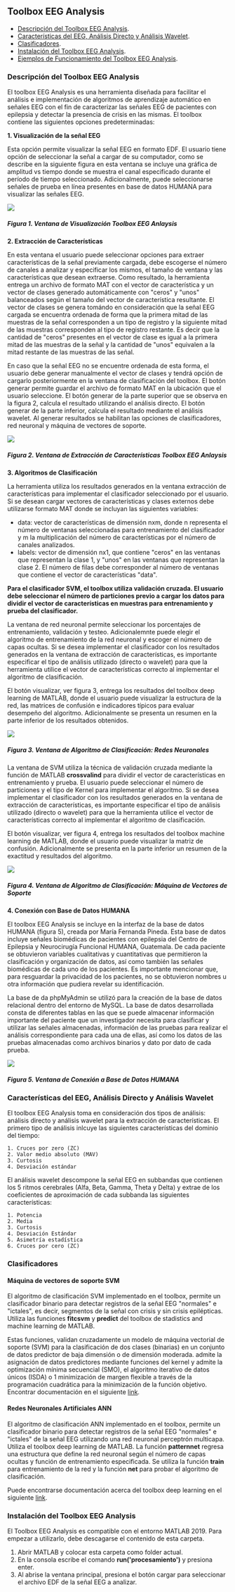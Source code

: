 ## Toolbox EEG Analysis
- [Descripción del Toolbox EEG Analysis](#descripcion-del-toolbox-eeg-analysis).
- [Características del EEG, Análisis Directo y Análisis Wavelet](#caracteristicas-del-eeg-analisis-directo-y-analisis-wavelet).
- [Clasificadores](#clasificadores).
- [Instalación del Toolbox EEG Analysis](#instalacion-del-toolbox-eeg-analysis).
- [Ejemplos de Funcionamiento del Toolbox EEG Analysis](#ejemplos-de-funcionamiento-del-toolbox-eeg-analysis).

### Descripción del Toolbox EEG Analysis
El toolbox EEG Analysis es una herramienta diseñada para facilitar el análisis e implementación de algoritmos de aprendizaje automático en señales EEG con el fin de caracterizar las señales EEG de pacientes con epilepsia y detectar la presencia de crisis en las mismas. El toolbox contiene las siguientes opciones predeterminadas:

**1. Visualización de la señal EEG**

Esta opción permite visualizar la señal EEG en formato EDF. El usuario tiene opción de seleccionar la señal a cargar de su computador, como se describe en la siguiente figura en esta ventana se incluye una gráfica de amplitud vs tiempo donde se muestra el canal especificado durante el período de tiempo seleccionado. Adicionalmente, puede seleccionarse señales de prueba en línea presentes en base de datos HUMANA para visualizar las señales EEG. 

![](https://github.com/larivera-UVG/Datos-Epilepsia/blob/master/An%C3%A1lisis%20de%20Datos/Toolbox%20EEG%20Analysis/Im%C3%A1genes/ventana1.JPG) 
##### Figura 1. Ventana de Visualización Toolbox EEG Anlaysis

**2. Extracción de Características**

En esta ventana el usuario puede seleccionar opciones para extraer características de la señal previamente cargada, debe escogerse el número de canales a analizar y especificar los mismos, el tamaño de ventana y las características que desean extraerse. Como resultado, la herramienta entrega un archivo de formato MAT con el vector de característica y un vector de clases generado automáticamente con "ceros" y "unos" balanceados según el tamaño del vector de característica resultante. El vector de clases se genera tomándo en consideración que la señal EEG cargada se encuentra ordenada de forma que la primera mitad de las muestras de la señal corresponden a un tipo de registro y la siguiente mitad de las muestras corresponden al tipo de registro restante. Es decir que la cantidad de "ceros" presentes en el vector de clase es igual a la primera mitad de las muestras de la señal y la cantidad de "unos" equivalen a la mitad restante de las muestras de las señal.

En caso que la señal EEG no se encuentre ordenada de esta forma, el usuario debe generar manualmente el vector de clases y tendrá opción de cargarlo posteriormente en la ventana de clasificación del toolbox. El botón generar permite guardar el archivo de formato MAT en la ubicación que el usuario seleccione. El botón generar de la parte superior que se observa en la figura 2, calcula el resultado utilizando el análisis directo. El botón generar de la parte inferior, calcula el resultado mediante el análisis wavelet. Al generar resultados se habilitan las opciones de clasificadores, red neuronal y máquina de vectores de soporte.

![](https://github.com/larivera-UVG/Datos-Epilepsia/blob/master/An%C3%A1lisis%20de%20Datos/Toolbox%20EEG%20Analysis/Im%C3%A1genes/ventana2.JPG) 
##### Figura 2. Ventana de Extracción de Características Toolbox EEG Anlaysis

**3. Algoritmos de Clasificación**

La herramienta utiliza los resultados generados en la ventana extracción de características para implementar el clasificador seleccionado por el usuario. Si se desean cargar vectores de características y clases externos debe utilizarse formato MAT donde se incluyan las siguientes variables:

- data: vector de características de dimensión nxm, donde n representa el número de ventanas seleccionadas para entrenamiento del clasificador y m la multiplicación del número de características por el número de canales analizados.
- labels: vector de dimensión nx1, que contiene "ceros" en las ventanas que representan la clase 1, y "unos" en las ventanas que representan la clase 2. El número de filas debe corresponder al número de ventanas que contiene el vector de características "data".

**Para el clasificador SVM, el toolbox utiliza validación cruzada. El usuario debe seleccionar el número de particiones previo a cargar los datos para dividir el vector de características en muestras para entrenamiento y prueba del clasificador.**

La ventana de red neuronal permite seleccionar los porcentajes de entrenamiento, validación y testeo. Adicionalemnte puede elegir el algoritmo de entrenamiento de la red neuronal y escoger el número de capas ocultas. Si se desea implementar el clasificador con los resultados generados en la ventana de extracción de características, es importante especificar el tipo de análisis utilizado (directo o wavelet) para que la herramienta utilice el vector de características correcto al implementar el algoritmo de clasificación.

El botón visualizar, ver figura 3, entrega los resultados del toolbox deep learning de MATLAB, donde el usuario puede visualizar la estructura de la red, las matrices de confusión e indicadores típicos para evaluar desempeño del algoritmo. Adicionalmente se presenta un resumen en la parte inferior de los resultados obtenidos.

![](https://github.com/larivera-UVG/Datos-Epilepsia/blob/master/An%C3%A1lisis%20de%20Datos/Toolbox%20EEG%20Analysis/Im%C3%A1genes/ventana3.JPG) 
##### Figura 3. Ventana de Algoritmo de Clasificación: Redes Neuronales

La ventana de SVM utiliza la técnica de validación cruzada mediante la función de MATLAB **crossvalind** para dividir el vector de características en entrenamiento y prueba. El usuario puede seleccionar el número de particiones y el tipo de Kernel para implementar el algoritmo. Si se desea implementar el clasificador con los resultados generados en la ventana de extracción de características, es importante especificar el tipo de análisis utilizado (directo o wavelet) para que la herramienta utilice el vector de características correcto al implementar el algoritmo de clasificación.

El botón visualizar, ver figura 4, entrega los resultados del toolbox machine learning de MATLAB, donde el usuario puede visualizar la matriz de confusión. Adicionalmente se presenta en la parte inferior un resumen de la exactitud y resultados del algoritmo.

![](https://github.com/larivera-UVG/Datos-Epilepsia/blob/master/An%C3%A1lisis%20de%20Datos/Toolbox%20EEG%20Analysis/Im%C3%A1genes/ventana5.JPG )
##### Figura 4. Ventana de Algoritmo de Clasificación: Máquina de Vectores de Soporte

**4.  Conexión con Base de Datos HUMANA**

El toolbox EEG Analysis se incluye en la interfaz de la base de datos HUMANA (figura 5), creada por María Fernanda Pineda.  Esta base de datos incluye señales biomédicas de pacientes con epilepsia del Centro de Epilepsia y Neurocirugía Funcional HUMANA, Guatemala. De cada paciente se obtuvieron variables cualitativas y cuantitativas que permitieron la clasificación y organización de datos, así como también las señales biomédicas de cada uno de los pacientes. Es importante mencionar que, para resguardar la
privacidad de los pacientes, no se obtuvieron nombres u otra información que pudiera revelar su identificación.

La base de da phpMyAdmin se utilizó para la creación de la base de datos relacional dentro del entorno de MySQL. La base de datos desarrollada consta de
diferentes tablas en las que se puede almacenar información importante del paciente que un investigador necesita para clasificar y utilizar las señales almacenadas, información de las pruebas para realizar el análisis correspondiente para cada una de ellas, así como los datos de las pruebas almacenadas como archivos binarios y dato por dato de cada prueba.

![](https://github.com/larivera-UVG/Datos-Epilepsia/blob/master/An%C3%A1lisis%20de%20Datos/Toolbox%20EEG%20Analysis/Im%C3%A1genes/ventana0_1.PNG)
##### Figura 5. Ventana de Conexión a Base de Datos HUMANA

### Características del EEG, Análisis Directo y Análisis Wavelet
El toolbox EEG Analysis toma en consideración dos tipos de análisis: análisis directo y análisis wavelet para la extracción de características. El primero tipo de análisis inlcuye las siguientes características del dominio del tiempo:
```
1. Cruces por zero (ZC)
2. Valor medio absoluto (MAV)
3. Curtosis
4. Desviación estándar
```
El análisis wavelet descompone la señal EEG en subbandas que contienen los 5 ritmos cerebrales (Alfa, Beta, Gamma, Theta y Delta) y extrae de los coeficientes de aproximación de cada subbanda las siguientes características:
```
1. Potencia
2. Media
3. Curtosis
4. Desviación Estándar
5. Asimetría estadística
6. Cruces por cero (ZC)
```
### Clasificadores
#### Máquina de vectores de soporte SVM
El algoritmo de clasificación SVM implementado en el toolbox, permite un clasificador binario para detectar registros de la señal EEG "normales" e "ictales", es decir, segmentos de la señal con crisis y sin crisis epilépticas. Utiliza las funciones **fitcsvm** y **predict** del toolbox de stadistics and machine learning de MATLAB.

Estas funciones, validan cruzadamente un modelo de máquina vectorial de soporte (SVM) para la clasificación de dos clases (binarias) en un conjunto de datos predictor de baja dimensión o de dimensión moderada. admite la asignación de datos predictores mediante funciones del kernel y admite la optimización mínima secuencial (SMO), el algoritmo iterativo de datos únicos (ISDA) o 1 minimización de margen flexible a través de la programación cuadrática para la minimización de la función objetivo.
Encontrar documentación en el siguiente [link](https://la.mathworks.com/support/search.html?q=fitcs&page=1).

#### Redes Neuronales Artificiales ANN
El algoritmo de clasificación ANN implementado en el toolbox, permite un clasificador binario para detectar registros de la señal EEG "normales" e "ictales" de la señal EEG utilizando una red neuronal perceptrón multicapa. Utiliza el toolbox deep learning de MATLAB. La función **patternnet** regresa una estructura que define la red neuronal según el número de capas ocultas y función de entrenamiento especificada. Se utiliza la función **train** para entrenamiento de la red y la función **net** para probar el algoritmo de clasificación.

Puede encontrarse documentación acerca del toolbox deep learning en el siguiente [link](https://la.mathworks.com/help/deeplearning/ref/fitnet.html).

### Instalación del Toolbox EEG Analysis
El Toolbox EEG Analysis es compatible con el entorno MATLAB 2019. Para empezar a utilizarlo, debe descagarse el contenido de esta carpeta.
1. Abrir MATLAB y colocar esta carpeta como folder actual.
2. En la consola escribe el comando **run('procesamiento')** y presiona enter. 
3. Al abrise la ventana principal, presiona el botón cargar para seleccionar 
el archivo EDF de la señal EEG a analizar.
